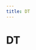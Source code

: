 ```yaml
---
title: DT
---
```


# DT




















































































